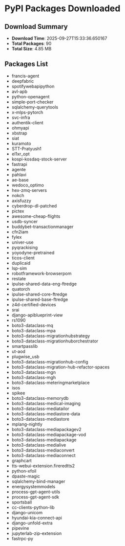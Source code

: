 # PyPI Packages Downloaded

## Download Summary
- **Download Time**: 2025-09-27T15:33:36.650167
- **Total Packages**: 90
- **Total Size**: 4.85 MB

## Packages List
- francis-agent
- deepfabric
- spotifywebapipython
- avl-apb
- python-openagent
- simple-port-checker
- sqlalchemy-querytools
- x-mlps-pytorch
- svc-infra
- authentik-client
- ohmyapi
- xbstrap
- siat
- kuramoto
- STT-Pratyush1
- el1xr_opt
- kospi-kosdaq-stock-server
- fastrapi
- agente
- pahlavi
- ae-base
- wedoco_optimo
- hex-zmq-servers
- nokch
- axisfuzzy
- cyberdrop-dl-patched
- pictex
- awesome-cheap-flights
- usdb-syncer
- buddybet-transactionmanager
- cfn2iam
- fylex
- univer-use
- pyqrackising
- yoyodyne-pretrained
- ticos-client
- duplicaid
- lsp-sim
- robotframework-browserpom
- restate
- ipulse-shared-data-eng-ftredge
- quatorch
- ipulse-shared-core-ftredge
- ipulse-shared-base-ftredge
- z4d-certified-devices
- srai
- django-apiblueprint-view
- rs1090
- boto3-dataclass-mq
- boto3-dataclass-mpa
- boto3-dataclass-migrationhubstrategy
- boto3-dataclass-migrationhuborchestrator
- smartpasslib
- ut-aod
- plugwise_usb
- boto3-dataclass-migrationhub-config
- boto3-dataclass-migration-hub-refactor-spaces
- boto3-dataclass-mgn
- boto3-dataclass-mgh
- boto3-dataclass-meteringmarketplace
- isos
- spikee
- boto3-dataclass-memorydb
- boto3-dataclass-medical-imaging
- boto3-dataclass-mediatailor
- boto3-dataclass-mediastore-data
- boto3-dataclass-mediastore
- mplang-nightly
- boto3-dataclass-mediapackagev2
- boto3-dataclass-mediapackage-vod
- boto3-dataclass-mediapackage
- boto3-dataclass-medialive
- boto3-dataclass-mediaconvert
- boto3-dataclass-mediaconnect
- graphcart
- tts-webui-extension.fireredtts2
- python-xfoil
- dpaste-magic
- sqlalchemy-bind-manager
- energysystemmodels
- process-gpt-agent-utils
- process-gpt-agent-sdk
- sportsball
- cc-clients-python-lib
- django-unicom
- hyundai-kia-connect-api
- django-unfold-extra
- pipevine
- jupyterlab-zip-extension
- fastrpc-py
